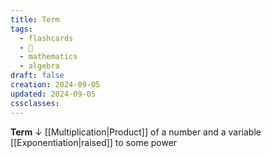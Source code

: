 ```yaml
---
title: Term
tags:
  - flashcards
  - 🌱
  - mathematics
  - algebra
draft: false
creation: 2024-09-05
updated: 2024-09-05
cssclasses: 
---
```


**Term**
↓
[[Multiplication|Product]] of a number and a variable [[Exponentiation|raised]] to some power
<!--SR:!2024-12-13,4,270-->
